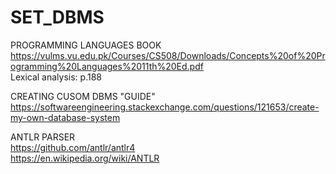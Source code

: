 # SET_DBMS

PROGRAMMING LANGUAGES BOOK  
https://vulms.vu.edu.pk/Courses/CS508/Downloads/Concepts%20of%20Programming%20Languages%2011th%20Ed.pdf  
  Lexical analysis: p.188
  
CREATING CUSOM DBMS "GUIDE"  
https://softwareengineering.stackexchange.com/questions/121653/create-my-own-database-system


ANTLR PARSER  
https://github.com/antlr/antlr4  
https://en.wikipedia.org/wiki/ANTLR
